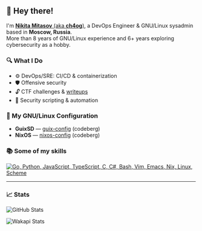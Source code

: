 ## 👋 Hey there!

I'm [**Nikita Mitasov** (aka **ch4og**)](https://ch4og.com), a DevOps Engineer &
GNU/Linux sysadmin based in **Moscow, Russia**.\
More than 8 years of GNU/Linux experience and 6+ years exploring cybersecurity
as a hobby.

### 🔍 What I Do

- ⚙️ DevOps/SRE: CI/CD & containerization
- 🛡️ Offensive security
- 🔓 CTF challenges & [writeups](https://ctf.ch4og.com)
- 📝 Security scripting & automation

### 🐧 My GNU/Linux Configuration

- **GuixSD** — [guix-config](https://codeberg.org/ch4og/guix-config) (codeberg)
- **NixOS** — [nixos-config](https://codeberg.org/ch4og/nixos-config) (codeberg)

### 📚 Some of my skills

[![Go, Python, JavaScript, TypeScript, C, C#, Bash, Vim, Emacs, Nix, Linux, Scheme](https://skillicons.dev/icons?i=go,py,js,ts,c,cs,bash,vim,emacs,nix,linux,scheme)](https://skillicons.dev)

---

### 📈 Stats

![GitHub Stats](https://github-readme-stats.vercel.app/api?username=ch4og&show_icons=true&hide_title=true&count_private=true&theme=dark)

![Wakapi Stats](https://github-readme-stats.vercel.app/api/wakatime?username=ch4og&theme=dark&hide=unknown&api_domain=wakapi.dev&layout=compact)

